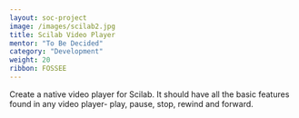 ```yaml
---
layout: soc-project
image: /images/scilab2.jpg
title: Scilab Video Player
mentor: "To Be Decided"
category: "Development"
weight: 20
ribbon: FOSSEE
---
```


Create a native video player for Scilab. It should have all the basic features found in any video player- play, pause, stop, rewind and forward.